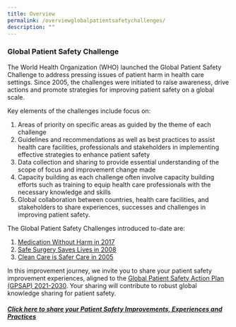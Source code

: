 ```yaml
---
title: Overview
permalink: /overviewglobalpatientsafetychallenges/
description: ""
---
```

### Global Patient Safety Challenge

The World Health Organization (WHO) launched the Global Patient Safety Challenge to address pressing issues of patient harm in health care settings. Since 2005, the challenges were initiated to raise awareness, drive actions and promote strategies for improving patient safety on a global scale.

Key elements of the challenges include focus on:

1. Areas of priority on specific areas as guided by the theme of each challenge
2. Guidelines and recommendations as well as best practices to assist health care facilities, professionals and stakeholders in implementing effective strategies to enhance patient safety
3. Data collection and sharing to provide essential understanding of the scope of focus and improvement change made
4. Capacity building as each challenge often involve capacity building efforts such as training to equip health care professionals with the necessary knowledge and skills
5. Global collaboration between countries, health care facilities, and stakeholders to share experiences, successes and challenges in improving patient safety.

The Global Patient Safety Challenges introduced to-date are:

1. [Medication Without Harm in 2017](/medicationwithoutharm/)
2. [Safe Surgery Saves Lives in 2008](/safesurgerysaveslives/)
3. [Clean Care is Safer Care in 2005](/cleancareissafercare/)

In this improvement journey, we invite you to share your patient safety improvement experiences, aligned to the [Global Patient Safety Action Plan (GPSAP) 2021-2030](https://www.who.int/teams/integrated-health-services/patient-safety/policy/global-patient-safety-action-plan). Your sharing will contribute to robust global knowledge sharing for patient safety.

##### **[Click here to share your Patient Safety Improvements, Experiences and Practices](https://form.gov.sg/64631e5f0fbfe400126c8e0d)**